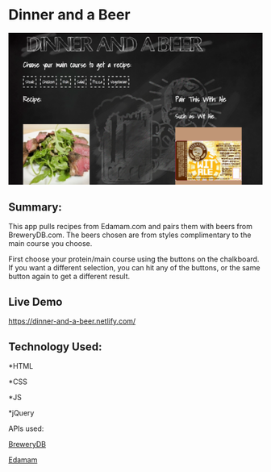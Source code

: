 # Dinner and a Beer

![Dinner and a Beer](images/screenshot.png?raw=true "Dinner and a Beer")

## Summary:
This app pulls recipes from Edamam.com and pairs them with beers from BreweryDB.com.  The beers chosen are from styles complimentary to the main course you choose.

First choose your protein/main course using the buttons on the chalkboard.  If you want a different selection, you can hit any of the buttons, or the same button again to get a different result.

## Live Demo
https://dinner-and-a-beer.netlify.com/

## Technology Used:

*HTML

*CSS

*JS

*jQuery

APIs used:

[BreweryDB](http://www.brewerydb.com/developers)

[Edamam](https://developer.edamam.com/)

